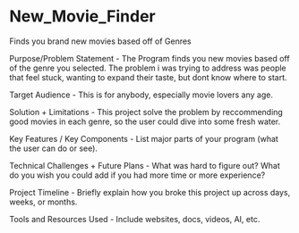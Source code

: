 # New_Movie_Finder
Finds you brand new movies based off of Genres

Purpose/Problem Statement - The Program finds you new movies based off of the genre you selected. The problem i was trying to address was people that feel stuck, wanting to expand their taste, but dont know where to start.

Target Audience - This is for anybody, especially movie lovers any age.

Solution + Limitations - This project solve the problem by reccommending good movies in each genre, so the user could dive into some fresh water.

Key Features / Key Components - List major parts of your program (what the user can do or see).

Technical Challenges + Future Plans - What was hard to figure out? What do you wish you could add if you had more time or more experience?

Project Timeline - Briefly explain how you broke this project up across days, weeks, or months.

Tools and Resources Used - Include websites, docs, videos, AI, etc.
